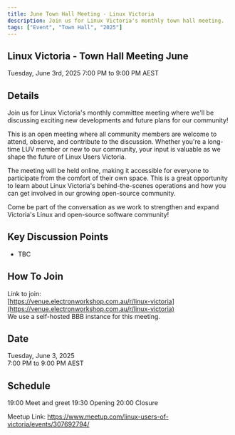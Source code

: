 ```yaml
---
title: June Town Hall Meeting - Linux Victoria
description: Join us for Linux Victoria's monthly town hall meeting. 
tags: ["Event", "Town Hall", "2025"]
---
```


## Linux Victoria - Town Hall Meeting June

Tuesday, June 3rd, 2025
7:00 PM to 9:00 PM AEST

## Details

Join us for Linux Victoria's monthly committee meeting where we'll be discussing exciting new developments and future plans for our community!

This is an open meeting where all community members are welcome to attend, observe, and contribute to the discussion. Whether you're a long-time LUV member or new to our community, your input is valuable as we shape the future of Linux Users Victoria.

The meeting will be held online, making it accessible for everyone to participate from the comfort of their own space. This is a great opportunity to learn about Linux Victoria's behind-the-scenes operations and how you can get involved in our growing open-source community.

Come be part of the conversation as we work to strengthen and expand Victoria's Linux and open-source software community!

## Key Discussion Points

- TBC

## How To Join

Link to join:  
[https://venue.electronworkshop.com.au/r/linux-victoria](https://venue.electronworkshop.com.au/r/linux-victoria)  
We use a self-hosted BBB instance for this meeting.

## Date
Tuesday, June 3, 2025  
7:00 PM to 9:00 PM AEST

## Schedule

19:00 Meet and greet
19:30 Opening
20:00 Closure


Meetup Link:
<https://www.meetup.com/linux-users-of-victoria/events/307692794/>
